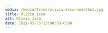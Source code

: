 ```yaml
---
media: /media/files/olivia-issa-headshot.jpg
title: Olivia Issa
alt: Olivia Issa
date: 2021-03-25T13:00:00-0500
---
```

